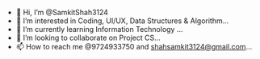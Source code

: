 - 👋 Hi, I’m @SamkitShah3124
- 👀 I’m interested in Coding, UI/UX, Data Structures & Algorithm...
- 🌱 I’m currently learning Information Technology ...
- 💞️ I’m looking to collaborate on Project CS...
- 📫 How to reach me @9724933750 and shahsamkit3124@gmail.com...

<!---
SamkitShah3124/SamkitShah3124 is a ✨ special ✨ repository because its `README.md` (this file) appears on your GitHub profile.
You can click the Preview link to take a look at your changes.
--->
